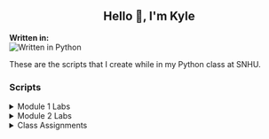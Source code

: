 ## <div align="center" style="border:none;">Hello 👋, I'm Kyle</div>

**Written in:**
\
![Written in Python](https://img.shields.io/badge/Python-3776AB?style=for-the-badge&logo=python&logoColor=white)

These are the scripts that I create while in my Python class at SNHU.

### Scripts

<details>
<summary>Module 1 Labs</summary>

**Lab 1.9**
\
Asks the user for 4 inputs. Then outputs a short story using those 4 inputs.

**Lab 1.10**
\
Asks the user for an integer. Then outputs the users input, then outputs it squared, then cubed. Asks the user for another integer and takes both integers and finds the sum and product. Outputs the sum and product.

**Lab 1.21**
\
Uses integers inputted by user and assigns them to variables user_num and x, then outputs user_num divided by x 3 times.

**Lab 1.22**
\
Uses inputs age (years), weight (pounds), heart rate (beats per minute), and time (minutes), respectively. Outputs the average calories burned for a person given those inputs. Then uses the floating-point value to show two digits after the decimal point.

**Lab 1.23**
\
Prompts the user to input an integer between 32 and 126, a float, a character, and a string, storing each into separate variables. Then, outputs those four values on a single line separated by a space. Then outputs those variables in reverse order. Then converts the integer into a character and outputs the character.
</details>

<details>
<summary>Module 2 Labs</summary>

**Lab 2.12**
\
Prompts the user to input their full name (ex Kyle William Reddoch). Outputs the name in format (Reddoch, K.W.) if middle name is present, if not present, then outputs in format (Reddoch, K.).

**Lab 2.13**
\
Prompts user for input (ex. h Monday). Then outputs how many "h" are in the second phrase (Monday).

**Lab 2.14**
\
Prompts users to input favorite color, flower, and number. Creates 2 password combos using the inputs. Then calculates how many characters in each password.
</details>

<details>
<summary>Class Assignments</summary>

**NameAge.py**
\
Prompts the user for their name and age. Then outputs what year they were born. (For this assignment, it didn't require us to check to see if the user already had a birthday or not)
</details>